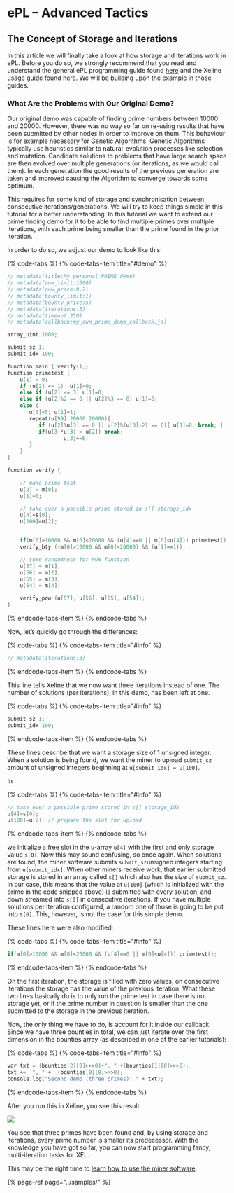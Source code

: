 # ePL – Advanced Tactics

## The Concept of Storage and Iterations

In this article we will finally take a look at how storage and iterations work in ePL. Before you do so, we strongly recommend that you read and understand the general ePL programming guide found [here](https://xeline.org/programming-in-epl) and the Xeline usage guide found [here](https://xeline.org/using-xeline). We will be building upon the example in those guides.

### **What Are the Problems with Our Original Demo?**

Our original demo was capable of finding prime numbers between 10000 and 20000. However, there was no way so far on re-using results that have been submitted by other nodes in order to improve on them. This behaviour is for example necessary for Genetic Algorithms. Genetic Algorithms typically use heuristics similar to natural-evolution processes like selection and mutation. Candidate solutions to problems that have large search space are then evolved over multiple generations \(or iterations, as we would call them\). In each generation the good results of the previous generation are taken and improved causing the Algorithm to converge towards some optimum.

This requires for some kind of storage and synchronisation between consecutive iterations/generations. We will try to keep things simple in this tutorial for a better understanding. In this tutorial we want to extend our prime finding demo for it to be able to find multiple primes over multiple iterations, with each prime being smaller than the prime found in the prior iteration.

In order to do so, we adjust our demo to look like this:

{% code-tabs %}
{% code-tabs-item title="\#demo" %}
```c
// metadata(title:My personal PRIME demo)
// metadata(pow_limit:1000)
// metadata(pow_price:0.2)
// metadata(bounty_limit:1)
// metadata(bounty_price:5)
// metadata(iterations:3)
// metadata(timeout:250)
// metadata(callback:my_own_prime_demo_callback.js)

array_uint 1000;

submit_sz 1;
submit_idx 100;

function main { verify();} 
function primetest {
    u[1] = 0;
    if (u[2] <= 1)  u[1]=0;
    else if (u[2] <= 3) u[1]=0;
    else if (u[2]%2 == 0 || u[2]%3 == 0) u[1]=0;
    else { 
       u[3]=5; u[1]=1;
       repeat(u[99],20000,20000){
          if (u[2]%u[3] == 0 || u[2]%(u[3]+2) == 0){ u[1]=0; break; }
          if(u[3]*u[3] > u[2]) break;
                  u[3]+=6;
       }
    }
}

function verify {

    // make prime test
    u[2] = m[0];
    u[1]=0;

    // take over a possible prime stored in s[] storage_idx
    u[4]=s[0];
    u[100]=u[2];


    if(m[0]>10000 && m[0]<20000 && (u[4]==0 || m[0]<u[4])) primetest(); // Bounty Is Rewarded m[0] is larger than 3294967295 and prime
    verify_bty ((m[0]>10000 && m[0]<20000) && (u[1]==1));

    // some randomness for POW function
    u[57] = m[1];
    u[56] = m[2];
    u[55] = m[3];
    u[54] = m[4];

    verify_pow (u[57], u[56], u[55], u[54]);
}
```
{% endcode-tabs-item %}
{% endcode-tabs %}

Now, let’s quickly go through the differences:

{% code-tabs %}
{% code-tabs-item title="\#info" %}
```c
// metadata(iterations:3)
```
{% endcode-tabs-item %}
{% endcode-tabs %}

This line tells Xeline that we now want three iterations instead of one. The number of solutions \(per iterations\), in this demo, has been left at one.

{% code-tabs %}
{% code-tabs-item title="\#info" %}
```c
submit_sz 1;
submit_idx 100;
```
{% endcode-tabs-item %}
{% endcode-tabs %}

These lines describe that we want a storage size of 1 unsigned integer. When a solution is being found, we want the miner to upload `submit_sz` amount of unsigned integers beginning at `u[submit_idx] = u[100]`.

In

{% code-tabs %}
{% code-tabs-item title="\#info" %}
```c
// take over a possible prime stored in s[] storage_idx
u[4]=s[0];
u[100]=u[2]; // prepare the slot for upload
```
{% endcode-tabs-item %}
{% endcode-tabs %}

we initialize a free slot in the u-array `u[4]` with the first and only storage value `s[0]`. Now this may sound confusing, so once again. When solutions are found, the miner software submits `submit_sz`unsigned integers starting from `u[submit_idx]`. When other miners receive work, that earlier submitted storage is stored in an array called `s[]` which also has the size of `submit_sz`. In our case, this means that the value at `u[100]` \(which is initialized with the prime in the code snipped above\) is submitted with every solution, and down streamed into `s[0]` in consecutive iterations. If you have multiple solutions per iteration configured, a random one of those is going to be put into `s[0]`. This, however, is not the case for this simple demo.

These lines here were also modified:

{% code-tabs %}
{% code-tabs-item title="\#info" %}
```c
if(m[0]>10000 && m[0]<20000 && (u[4]==0 || m[0]<u[4])) primetest();
```
{% endcode-tabs-item %}
{% endcode-tabs %}

On the first iteration, the storage is filled with zero values, on consecutive iterations the storage has the value of the previous iteration. What these two lines basically do is to only run the prime test in case there is not storage yet, or if the prime number in question is smaller than the one submitted to the storage in the previous iteration.

Now, the only thing we have to do, is account for it inside our callback. Since we have three bounties in total, we can just iterate over the first dimension in the bounties array \(as described in one of the earlier tutorials\):

{% code-tabs %}
{% code-tabs-item title="\#info" %}
```c
var txt = (bounties[2][0]>>>0)+", " +(bounties[1][0]>>>0);
txt +=  ", " +  (bounties[0][0]>>>0);
console.log("Second demo (three primes): " + txt);
```
{% endcode-tabs-item %}
{% endcode-tabs %}

After you run this in Xeline, you see this result:

![](https://xeline.org/wp-content/uploads/2018/04/Screen-Shot-2018-04-20-at-4.08.45-pm-1024x852.png)

You see that three primes have been found and, by using storage and iterations, every prime number is smaller its predecessor. With the knowledge you have got so far, you can now start programming fancy, multi-iteration tasks for XEL.

This may be the right time to [learn how to use the miner software](https://xeline.org/how-to-use-the-mining-software).

{% page-ref page="../samples/" %}

>

